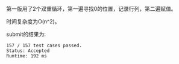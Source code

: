 第一版用了2个双重循环，第一遍寻找0的位置，记录行列，第二遍赋值。

时间复杂度为O(n^2)。

submit的结果为:
```
157 / 157 test cases passed.
Status: Accepted
Runtime: 192 ms
```
